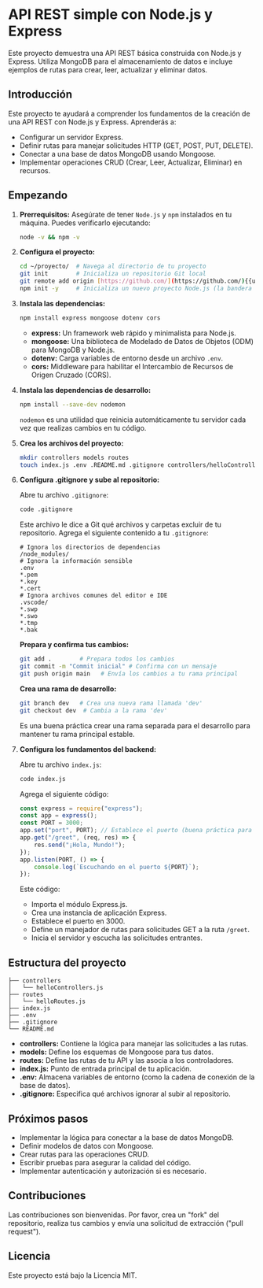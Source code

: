 # API REST simple con Node.js y Express

Este proyecto demuestra una API REST básica construida con Node.js y Express. Utiliza MongoDB para el almacenamiento de datos e incluye ejemplos de rutas para crear, leer, actualizar y eliminar datos.

## Introducción

Este proyecto te ayudará a comprender los fundamentos de la creación de una API REST con Node.js y Express. Aprenderás a:

* Configurar un servidor Express.
* Definir rutas para manejar solicitudes HTTP (GET, POST, PUT, DELETE).
* Conectar a una base de datos MongoDB usando Mongoose.
* Implementar operaciones CRUD (Crear, Leer, Actualizar, Eliminar) en recursos.

## Empezando

1. **Prerrequisitos:** Asegúrate de tener `Node.js` y `npm` instalados en tu máquina. Puedes verificarlo ejecutando:

   ```bash
   node -v && npm -v
   ```

2. **Configura el proyecto:**

   ```bash
   cd ~/proyecto/  # Navega al directorio de tu proyecto
   git init        # Inicializa un repositorio Git local
   git remote add origin [https://github.com/](https://github.com/){{username}}/{{repository}} # Agrega tu repositorio remoto
   npm init -y     # Inicializa un nuevo proyecto Node.js (la bandera -y acepta todos los valores predeterminados)
   ```

3. **Instala las dependencias:**

   ```bash
   npm install express mongoose dotenv cors
   ```

   * **express:** Un framework web rápido y minimalista para Node.js.
   * **mongoose:** Una biblioteca de Modelado de Datos de Objetos (ODM) para MongoDB y Node.js.
   * **dotenv:** Carga variables de entorno desde un archivo `.env`.
   * **cors:** Middleware para habilitar el Intercambio de Recursos de Origen Cruzado (CORS).

4. **Instala las dependencias de desarrollo:**

   ```bash
   npm install --save-dev nodemon 
   ```

   `nodemon` es una utilidad que reinicia automáticamente tu servidor cada vez que realizas cambios en tu código.

5. **Crea los archivos del proyecto:**

   ```bash
   mkdir controllers models routes
   touch index.js .env .README.md .gitignore controllers/helloControllers.js routes/helloRoutes.js
   ```

6. **Configura .gitignore y sube al repositorio:**

   Abre tu archivo `.gitignore`:

   ```bash
   code .gitignore 
   ```

   Este archivo le dice a Git qué archivos y carpetas excluir de tu repositorio. Agrega el siguiente contenido a tu `.gitignore`:

   ```
   # Ignora los directorios de dependencias
   /node_modules/
   # Ignora la información sensible
   .env
   *.pem
   *.key
   *.cert
   # Ignora archivos comunes del editor e IDE
   .vscode/
   *.swp
   *.swo
   *.tmp
   *.bak
   ```

   **Prepara y confirma tus cambios:**

   ```bash
   git add .        # Prepara todos los cambios
   git commit -m "Commit inicial" # Confirma con un mensaje
   git push origin main   # Envía los cambios a tu rama principal
   ```

   **Crea una rama de desarrollo:**

   ```bash
   git branch dev   # Crea una nueva rama llamada 'dev'
   git checkout dev  # Cambia a la rama 'dev' 
   ```

   Es una buena práctica crear una rama separada para el desarrollo para mantener tu rama principal estable.

7. **Configura los fundamentos del backend:**

   Abre tu archivo `index.js`:

   ```bash
   code index.js
   ```

   Agrega el siguiente código:

   ```javascript
   const express = require("express");
   const app = express(); 
   const PORT = 3000;
   app.set("port", PORT); // Establece el puerto (buena práctica para la configuración)
   app.get("/greet", (req, res) => { 
       res.send("¡Hola, Mundo!");
   });
   app.listen(PORT, () => {
       console.log(`Escuchando en el puerto ${PORT}`);
   });
   ```

   Este código:

   * Importa el módulo Express.js.
   * Crea una instancia de aplicación Express.
   * Establece el puerto en 3000.
   * Define un manejador de rutas para solicitudes GET a la ruta `/greet`.
   * Inicia el servidor y escucha las solicitudes entrantes.

## Estructura del proyecto

```
├── controllers
│   └── helloControllers.js
├── routes
│   └── helloRoutes.js
├── index.js
├── .env
├── .gitignore
└── README.md

```

* **controllers:** Contiene la lógica para manejar las solicitudes a las rutas.
* **models:** Define los esquemas de Mongoose para tus datos.
* **routes:** Define las rutas de tu API y las asocia a los controladores.
* **index.js:** Punto de entrada principal de tu aplicación.
* **.env:** Almacena variables de entorno (como la cadena de conexión de la base de datos).
* **.gitignore:** Especifica qué archivos ignorar al subir al repositorio.


## Próximos pasos

* Implementar la lógica para conectar a la base de datos MongoDB.
* Definir modelos de datos con Mongoose.
* Crear rutas para las operaciones CRUD.
* Escribir pruebas para asegurar la calidad del código.
* Implementar autenticación y autorización si es necesario.

## Contribuciones

Las contribuciones son bienvenidas. Por favor, crea un "fork" del repositorio, realiza tus cambios y envía una solicitud de extracción ("pull request").


## Licencia

Este proyecto está bajo la Licencia MIT.